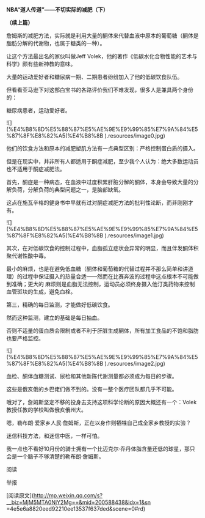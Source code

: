**NBA“道人传道”——不切实际的减肥（下）**

  

**（续上篇）**

  

  

詹姆斯的减肥方法，实际就是利用大量的酮体来代替血液中原本的葡萄糖（酮体是脂肪分解的代谢物，也属于糖类的一种）。

  

让这个方法最出名的家伙叫做Jeff Volek，他的著作《低碳水化合物性能的艺术与科学》颇有些新神教的意味。

  

大量的运动爱好者和糖尿病一期、二期患者纷纷加入了他的低碳饮食队伍。

  

但看看亚马逊下对这部白宝书的各路评价我们不难发现，很多人是兼具两个身份的：

  

糖尿病患者，运动爱好者。

  

![](%E4%B8%8D%E5%88%87%E5%AE%9E%E9%99%85%E7%9A%84%E5%87%8F%E8%82%A5\(%E4%B8%8B
\).resources/image0.jpg)

  

他们的饮食方法和原本的减肥塑肌方法有一点典型区别：严格控制蛋白质的摄入。

  

但是在现实中，并非所有人都适用于酮症减肥，至少我个人认为：绝大多数运动员也不适用于酮症减肥法。

  

首先，酮症是一种病态，在血液中过度积累肝脏分解的酮体，本身会导致大量的分解负荷，分解负荷的典型问题之一，是脑部缺氧。

  

这点在施瓦辛格的健身书中早就有过对酮症减肥方法的批判性论断，而非刚刚才有。

  

![](%E4%B8%8D%E5%88%87%E5%AE%9E%E9%99%85%E7%9A%84%E5%87%8F%E8%82%A5\(%E4%B8%8B
\).resources/image1.jpg)

  

其次，在对低碳饮食的控制过程中，血脂孤立症状会异常的明显，而且伴发酮体积聚代谢性酸中毒。

  

最小的麻烦，也是在避免低血糖（酮体和葡萄糖的代替过程并不那么简单和讲道理）的过程中保证摄入的热量合适——然而在比赛奔波的过程中这点根本不可能做到准确；更大的
麻烦则是血脂无法控制，运动员必须终身摄入他汀类药物来控制血管斑块的生成，避免血栓。

  

第三，精确的每日监测，才能做好低碳饮食。

  

然而这种监测，建立的基础是每日抽血。

  

否则不适量的蛋白质会限制或者不利于肝脏生成酮体，所有加工食品的不饱和脂肪也要严格监控。

  

![](%E4%B8%8D%E5%88%87%E5%AE%9E%E9%99%85%E7%9A%84%E5%87%8F%E8%82%A5\(%E4%B8%8B
\).resources/image2.jpg)

  

血检、酮体血糖测试、尿检和其他新陈代谢测量都必须成为每日的步骤。

  

这些是俄亥俄的乡巴佬们做不到的。没有一整个医疗团队都几乎不可能。

  

哦对了，詹姆斯坚定不移的投身去支持这项科学论断的原因大概还有一个：Volek教授任教的学校叫做俄亥俄州大。

  

嗯，勒布朗·爱家乡人民·詹姆斯，正在以身作则牺牲自己成全家乡教授的实验？

  

迷信科技方法，和迷信中医，一样可怕。

  

我一点也不看好10月份的骑士拥有一个比迈克尔·乔丹体脂含量还低的球星，那只会是一个脑子不够清楚的勒布朗·詹姆斯。  

阅读

举报

[阅读原文](http://mp.weixin.qq.com/s?__biz=MjM5MTA0NjY2Mg==&mid=200588438&idx=1&sn
=4e5e6a8820eed92210ee13537f637ded&scene=0#rd)

